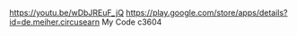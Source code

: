 https://youtu.be/wDbJREuF_jQ
https://play.google.com/store/apps/details?id=de.meiher.circusearn
My Code c3604